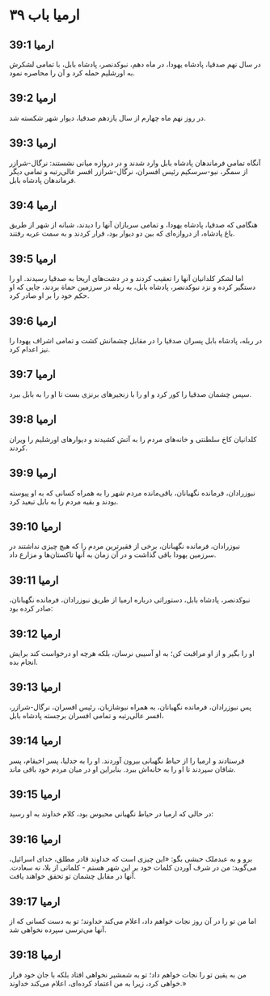 # ارمیا باب ۳۹

## ارمیا 39:1
در سال نهم صدقیا، پادشاه یهودا، در ماه دهم، نبوکدنصر، پادشاه بابل، با تمامی لشکرش به اورشلیم حمله کرد و آن را محاصره نمود.

## ارمیا 39:2
در روز نهم ماه چهارم از سال یازدهم صدقیا، دیوار شهر شکسته شد.

## ارمیا 39:3
آنگاه تمامی فرماندهان پادشاه بابل وارد شدند و در دروازه میانی نشستند: نرگال-شرازر از سمگر، نبو-سرسکیم رئیس افسران، نرگال-شرازر افسر عالی‌رتبه و تمامی دیگر فرماندهان پادشاه بابل.

## ارمیا 39:4
هنگامی که صدقیا، پادشاه یهودا، و تمامی سربازان آنها را دیدند، شبانه از شهر از طریق باغ پادشاه، از دروازه‌ای که بین دو دیوار بود، فرار کردند و به سمت عربه رفتند.

## ارمیا 39:5
اما لشکر کلدانیان آنها را تعقیب کردند و در دشت‌های اریحا به صدقیا رسیدند. او را دستگیر کرده و نزد نبوکدنصر، پادشاه بابل، به ربله در سرزمین حماة بردند، جایی که او حکم خود را بر او صادر کرد.

## ارمیا 39:6
در ربله، پادشاه بابل پسران صدقیا را در مقابل چشمانش کشت و تمامی اشراف یهودا را نیز اعدام کرد.

## ارمیا 39:7
سپس چشمان صدقیا را کور کرد و او را با زنجیرهای برنزی بست تا او را به بابل ببرد.

## ارمیا 39:8
کلدانیان کاخ سلطنتی و خانه‌های مردم را به آتش کشیدند و دیوارهای اورشلیم را ویران کردند.

## ارمیا 39:9
نبوزرادان، فرمانده نگهبانان، باقی‌مانده مردم شهر را به همراه کسانی که به او پیوسته بودند و بقیه مردم را به بابل تبعید کرد.

## ارمیا 39:10
نبوزرادان، فرمانده نگهبانان، برخی از فقیرترین مردم را که هیچ چیزی نداشتند در سرزمین یهودا باقی گذاشت و در آن زمان به آنها تاکستان‌ها و مزارع داد.

## ارمیا 39:11
نبوکدنصر، پادشاه بابل، دستوراتی درباره ارمیا از طریق نبوزرادان، فرمانده نگهبانان، صادر کرده بود:

## ارمیا 39:12
او را بگیر و از او مراقبت کن؛ به او آسیبی نرسان، بلکه هرچه او درخواست کند برایش انجام بده.

## ارمیا 39:13
پس نبوزرادان، فرمانده نگهبانان، به همراه نبوشازبان، رئیس افسران، نرگال-شرازر، افسر عالی‌رتبه و تمامی افسران برجسته پادشاه بابل،

## ارمیا 39:14
فرستادند و ارمیا را از حیاط نگهبانی بیرون آوردند. او را به جدلیا، پسر اخیقام، پسر شافان سپردند تا او را به خانه‌اش ببرد. بنابراین او در میان مردم خود باقی ماند.

## ارمیا 39:15
در حالی که ارمیا در حیاط نگهبانی محبوس بود، کلام خداوند به او رسید:

## ارمیا 39:16
برو و به عبدملک حبشی بگو: «این چیزی است که خداوند قادر مطلق، خدای اسرائیل، می‌گوید: من در شرف آوردن کلمات خود بر این شهر هستم - کلماتی از بلا، نه سعادت. آنها در مقابل چشمان تو تحقق خواهند یافت.

## ارمیا 39:17
اما من تو را در آن روز نجات خواهم داد، اعلام می‌کند خداوند؛ تو به دست کسانی که از آنها می‌ترسی سپرده نخواهی شد.

## ارمیا 39:18
من به یقین تو را نجات خواهم داد؛ تو به شمشیر نخواهی افتاد بلکه با جان خود فرار خواهی کرد، زیرا به من اعتماد کرده‌ای، اعلام می‌کند خداوند.»
